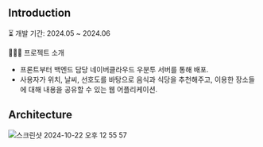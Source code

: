 ## Introduction

⏳ 개발 기간: 2024.05 ~ 2024.06

👨🏻‍💻 프로젝트 소개
  - 프론트부터 백엔드 담당 네이버클라우드 우분투 서버를 통해 배포.
  - 사용자가 위치, 날씨, 선호도를 바탕으로 음식과 식당을 추천해주고, 이용한 장소들에 대해 내용을 공유할 수 있는 웹 어플리케이션.

## Architecture
![스크린샷 2024-10-22 오후 12 55 57](https://github.com/user-attachments/assets/55c30c96-8801-48c0-abbc-e17aa6b0a52f)
